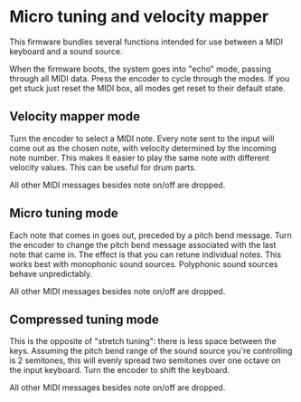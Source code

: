 # Micro tuning and velocity mapper

This firmware bundles several functions intended for use between a MIDI keyboard and a sound source.

When the firmware boots, the system goes into "echo" mode, passing through all MIDI data. Press the encoder to cycle through the modes. If you get stuck just reset the MIDI box, all modes get reset to their default state.

## Velocity mapper mode

Turn the encoder to select a MIDI note. Every note sent to the input will come out as the chosen note, with velocity determined by the incoming note number. This makes it easier to play the same note with different velocity values. This can be useful for drum parts.

All other MIDI messages besides note on/off are dropped.

## Micro tuning mode

Each note that comes in goes out, preceded by a pitch bend message. Turn the encoder to change the pitch bend message associated with the last note that came in. The effect is that you can retune individual notes. This works best with monophonic sound sources. Polyphonic sound sources behave unpredictably.

All other MIDI messages besides note on/off are dropped.

## Compressed tuning mode

This is the opposite of "stretch tuning": there is less space between the keys. Assuming the pitch bend range of the sound source you're controlling is 2 semitones, this will evenly spread two semitones over one octave on the input keyboard. Turn the encoder to shift the keyboard.

All other MIDI messages besides note on/off are dropped.

